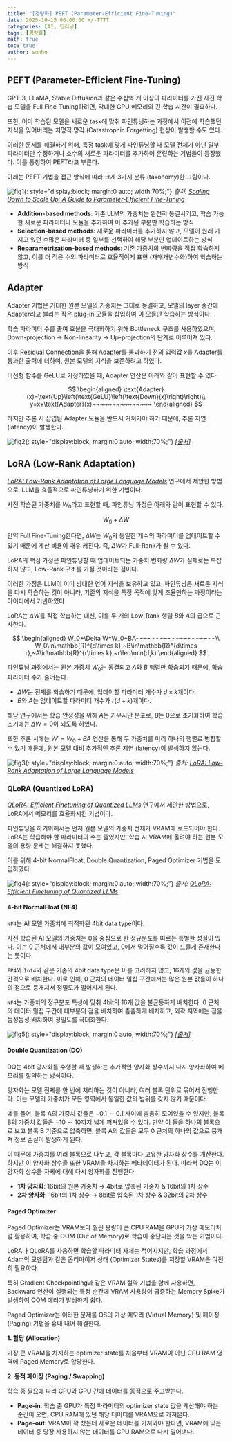 ```yaml
---
title: "[경량화] PEFT (Parameter-Efficient Fine-Tuning)"
date: 2025-10-15 06:00:00 +/-TTTT
categories: [AI, 딥러닝]
tags: [경량화]
math: true
toc: true
author: sunho
---
```


## PEFT (Parameter-Efficient Fine-Tuning)

GPT-3, LLaMA, Stable Diffusion과 같은 수십억 개 이상의 파라미터를 가진  사전 학습 모델을 Full Fine-Tuning하려면, 막대한 GPU 메모리와 긴 학습 시간이 필요하다.

또한, 이미 학습된 모델을 새로운 task에 맞춰 파인튜닝하는 과정에서 이전에 학습했던 지식을 잊어버리는 치명적 망각 (Catastrophic Forgetting) 현상이 발생할 수도 있다.

이러한 문제를 해결하기 위해, 특정 task에 맞게 파인튜닝할 때 모델 전체가 아닌 일부 파라미터만 수정하거나 소수의 새로운 파라미터를 추가하여 훈련하는 기법들이 등장했다. 이를 통칭하여 PEFT라고 부른다.

아래는 PEFT 기법을 접근 방식에 따라 크게 3가지 분류 (taxonomy)한 그림이다.

![fig1](dl/lightweight/2-1.png){: style="display:block; margin:0 auto; width:70%;"}
_출처: [Scaling Down to Scale Up: A Guide to Parameter-Efficient Fine-Tuning](https://arxiv.org/abs/2303.15647)_

- **Addition-based methods**: 기존 LLM의 가중치는 완전히 동결시키고, 학습 가능한 새로운 파라미터나 모듈을 추가하여 이 추가된 부분만 학습하는 방식
- **Selection-based methods**: 새로운 파라미터를 추가하지 않고, 모델이 원래 가지고 있던 수많은 파라미터 중 일부를 선택하여 해당 부분만 업데이트하는 방식
- **Reparametrization-based methods**: 기존 가중치의 변화량을 직접 학습하지 않고, 이를 더 적은 수의 파라미터로 효율적이게 표현 (재매개변수화)하여 학습하는 방식

## Adapter

Adapter 기법은 거대한 원본 모델의 가중치는 그대로 동결하고, 모델의 layer 중간에 Adapter라고 불리는 작은 plug-in 모듈을 삽입하여 이 모듈만 학습하는 방식이다.

학습 파라미터 수를 줄여 효율을 극대화하기 위해 Bottleneck 구조를 사용하였으며, Down-projection → Non-linearity → Up-projection의 단계로 이루어져 있다. 

이후 Residual Connection을 통해 Adapter를 통과하기 전의 입력값 $x$를 Adapter를 통과한 출력에 더하여, 원본 모델의 지식을 보존하려고 하였다.

비선형 함수를 GeLU로 가정하였을 때, Adapter 연산은 아래와 같이 표현할 수 있다.

$$
\begin{aligned}
\text{Adapter}(x)=\text{Up}\left(\text{GeLU}\left(\text{Down}(x)\right)\right)\\
y=x+\text{Adapter}(x)~~~~~~~~~~~~~~~
\end{aligned}
$$

하지만 추론 시 삽입된 Adapter 모듈을 반드시 거쳐가야 하기 때문에, 추론 지연 (latency)이 발생한다.

![fig2](dl/lightweight/2-2.png){: style="display:block; margin:0 auto; width:70%;"}
_[[출처]](https://www.researchgate.net/figure/Adapter-injects-two-serial-adapters-into-each-transformer-block-8-One-adapter-is_fig1_391741188)_

## LoRA (Low-Rank Adaptation)

[*LoRA: Low-Rank Adaptation of Large Language Models*](https://arxiv.org/abs/2106.09685) 연구에서 제안한 방법으로, LLM을 효율적으로 파인튜닝하기 위한 기법이다.

사전 학습된 가중치를 $W_0$라고 표현할 때, 파인튜닝 과정은 아래와 같이 표현할 수 있다.

$$
W_0+\Delta W
$$

만약 Full Fine-Tuning한다면, $\Delta W$는 $W_0$와 동일한 개수의 파라미터를 업데이트할 수 있기 때문에 계산 비용이 매우 커진다. 즉, $\Delta W$가 Full-Rank가 될 수 있다.

LoRA의 핵심 가정은 파인튜닝할 때 업데이트되는 가중치 변화량 $\Delta W$가 실제로는 복잡하지 않고, Low-Rank 구조를 가질 것이라는 점이다.

이러한 가정은 LLM이 이미 방대한 언어 지식을 보유하고 있고, 파인튜닝은 새로운 지식을 다시 학습하는 것이 아니라, 기존의 지식을 특정 목적에 맞게 조율만하는 과정이라는 아이디에서 기반하였다.

LoRA는 $\Delta W$를 직접 학습하는 대신, 이를 두 개의 Low-Rank 행렬 $B$와 $A$의 곱으로 근사한다.

$$
\begin{aligned}
W_0+\Delta W=W_0+BA~~~~~~~~~~~~~~~~~~~~\\
W_0\in\mathbb{R}^{d\times k},~B\in\mathbb{R}^{d\times r},~A\in\mathbb{R}^{r\times k},~r\leq\min(d,k)
\end{aligned}
$$

파인튜닝 과정에서는 원본 가중치 $W_0$는 동결되고 $A$와 $B$ 행렬만 학습되기 때문에, 학습 파라미터 수가 줄어든다.

- $\Delta W$는 전체를 학습하기 때문에, 업데이할 파라미터 개수가 $d\times k$개이다.
- $B$와 $A$는 업데이트할 파라미터 개수가 $r(d+k)$개이다.

해당 연구에서는 학습 안정성을 위해 $A$는 가우시안 분포로, $B$는 0으로 초기화하여 학습 초기에는 $\Delta W = 0$이 되도록 하였다.

또한 추론 시에는 $W' = W_0 + BA$ 연산을 통해 두 가중치를 미리 하나의 행렬로 병합할 수 있기 때문에, 원본 모델 대비 추가적인 추론 지연 (latency)이 발생하지 않는다.

![fig3](dl/lightweight/2-3.png){: style="display:block; margin:0 auto; width:70%;"}
_출처: [LoRA: Low-Rank Adaptation of Large Language Models](https://arxiv.org/abs/2106.09685)_

### QLoRA (Quantized LoRA)

[*QLoRA: Efficient Finetuning of Quantized LLMs*](https://arxiv.org/abs/2305.14314) 연구에서 제안한 방법으로, LoRA에서 메모리를 효율화시킨 기법이다.

파인튜닝을 하기위해서는 먼저 원본 모델의 가중치 전체가 VRAM에 로드되어야 한다. LoRA는 학습해야 할 파라미터의 수는 줄였지만, 학습 시 VRAM에 올려야 하는 원본 모델의 용량 문제는 해결하지 못했다.

이를 위해 4-bit NormalFloat, Double Quantization, Paged Optimizer 기법을 도입하였다.

![fig4](dl/lightweight/2-4.png){: style="display:block; margin:0 auto; width:70%;"}
_출처: [QLoRA: Efficient Finetuning of Quantized LLMs](https://arxiv.org/abs/2305.14314)_

#### 4-bit NormalFloat (NF4)

`NF4`는 AI 모델 가중치에 최적화된 4bit data type이다.

사전 학습된 AI 모델의 가중치는 $0$을 중심으로 한 정규분포를 따르는 특별한 성질이 있다. 이는 $0$ 근처에서 대부분의 값이 모여있고, $0$에서 멀어질수록 값이 드물게 존재한다는 뜻이다.

`FP4`와 `Int4`와 같은 기존의 4bit data type은 이를 고려하지 않고, 16개의 값을 균등한 간격으로 배치한다. 이로 인해, $0$ 근처의 데이터 밀집 구간에서는 많은 원본 값들이 하나의 점으로 뭉개져서 정밀도가 떨어지게 된다.

`NF4`는 가중치의 정규분포 특성에 맞춰 4bit의 16개 값을 불균등하게 배치한다. $0$ 근처의 데이터 밀집 구간에 대부분의 점을 배치하여 촘촘하게 배치하고, 외곽 지역에는 점을 듬성듬성 배치하여 정밀도를 극대화한다.

![fig5](dl/lightweight/2-5.png){: style="display:block; margin:0 auto; width:70%;"}
_[[출처]](https://www.ai-bites.net/qlora-train-your-llms-on-a-single-gpu/)_

#### Double Quantization (DQ)

DQ는 4bit 양자화를 수행할 때 발생하는 추가적인 양자화 상수까지 다시 양자화하여 메모리를 절약하는 방식이다.

양자화는 모델 전체를 한 번에 처리하는 것이 아니라, 여러 블록 단위로 묶어서 진행한다. 이는 모델의 가중치가 모든 영역에서 동일한 값의 범위를 갖지 않기 때문이다.

예를 들어, 블록 A의 가중치 값들은 $-0.1\sim0.1$ 사이에 촘촘히 모여있을 수 있지만, 블록 B의 가중치 값들은 $-10\sim10$까지 넓게 퍼져있을 수 있다. 만약 이 둘을 하나의 블록으로 보고 블록 B 기준으로 압축하면, 블록 A의 값들은 모두 $0$ 근처의 하나의 값으로 뭉개져 정보 손실이 발생하게 된다.

이 때문에 가중치를 여러 블록으로 나누고, 각 블록마다 고유한 양자화 상수를 계산한다. 하지만 이 양자화 상수들 또한 VRAM을 차지하는 메타데이터가 된다. 따라서 DQ는 이 양자화 상수들 자체에 대해 다시 양자화를 진행한다.

- **1차 양자화**: 16bit의 원본 가중치 → 4bit로 압축된 가중치 & 16bit의 1차 상수
- **2차 양자화**: 16bit의 1차 상수 → 8bit로 압축된 1차 상수 & 32bit의 2차 상수

#### Paged Optimizer

Paged Optimizer는 VRAM보다 훨씬 용량이 큰 CPU RAM을 GPU의 가상 메모리처럼 활용하여, 학습 중 OOM (Out of Memory)로 학습이 중단되는 것을 막는 기법이다.

LoRA나 QLoRA를 사용하면 학습할 파라미터 자체는 적어지지만, 학습 과정에서 Adam의 모멘텀과 같은 옵티마이저 상태 (Optimizer States)를 저장할 VRAM은 여전히 필요하다.

특히 Gradient Checkpointing과 같은 VRAM 절약 기법을 함께 사용하면, Backward 연산이 실행되는 특정 순간에 VRAM 사용량이 급증하는 Memory Spike가 발생하여 OOM 에러가 발생하기 쉽다.

Paged Optimizer는 이러한 문제를 OS의 가상 메모리 (Virtual Memory) 및 페이징 (Paging) 기법을 흉내 내어 해결한다.

**1. 할당 (Allocation)**

가장 큰 VRAM을 차지하는 optimizer state를 처음부터 VRAM이 아닌 CPU RAM 영역에 Paged Memory로 할당한다.

**2. 동적 페이징 (Paging / Swapping)**

학습 중 필요에 따라 CPU와 GPU 간에 데이터를 동적으로 주고받는다.

- **Page-in**: 학습 중 GPU가 특정 파라미터의 optimizer state 값을 계산해야 하는 순간이 오면, CPU RAM에 있던 해당 데이터를 VRAM으로 가져온다.
- **Page-out**: VRAM이 꽉 찼는데 새로운 데이터를 가져와야 한다면, VRAM에 있는 데이터 중 당장 사용하지 않는 데이터를 CPU RAM으로 다시 밀어낸다.
